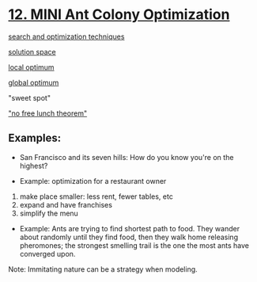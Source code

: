 # [12. MINI Ant Colony Optimization](http://dataskeptic.com/epnotes/ant-colony-optimization.php)

[search and optimization techniques](https://en.m.wikipedia.org/wiki/Mathematical_optimization)

[solution space](https://en.m.wikipedia.org/wiki/Mathematical_optimization)

[local optimum](https://en.m.wikipedia.org/wiki/Local_optimum)

[global optimum](https://en.m.wikipedia.org/wiki/Maxima_and_minima)

"sweet spot"

["no free lunch theorem"](https://en.m.wikipedia.org/wiki/No_free_lunch_theorem)

## Examples: 

* San Francisco and its seven hills: How do you know you're on the highest?

* Example: optimization for a restaurant owner

1. make place smaller: less rent, fewer tables, etc
2. expand and have franchises
3. simplify the menu

* Example: Ants are trying to find shortest path to food. They wander about randomly until they find food, then they walk home releasing pheromones; the strongest smelling trail is the one the most ants have converged upon. 

Note: Immitating nature can be a strategy when modeling. 

